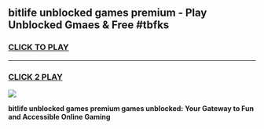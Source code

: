 
## bitlife unblocked games premium - Play Unblocked Gmaes & Free #tbfks
<h3>
<a href="https://news.freeplayer.one?title=bitlife_unblocked_games_premium&ref=03M">CLICK TO PLAY</a></h3>
<hr>

<h3>
<a href="https://news.freeplayer.one?title=bitlife_unblocked_games_premium&ref=03M">CLICK 2 PLAY</a>
  
</h3>

<a href="https://news.freeplayer.one?title=bitlife_unblocked_games_premium&ref=03M"><img src="https://clearcache.store/games.png"></a>


**bitlife unblocked games premium games unblocked: Your Gateway to Fun and Accessible Online Gaming**
